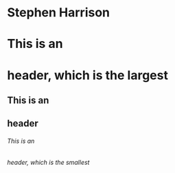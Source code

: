 # Stephen Harrison
# This is an <h1> header, which is the largest
## This is an <h2> header
###### This is an <h6> header, which is the smallest
